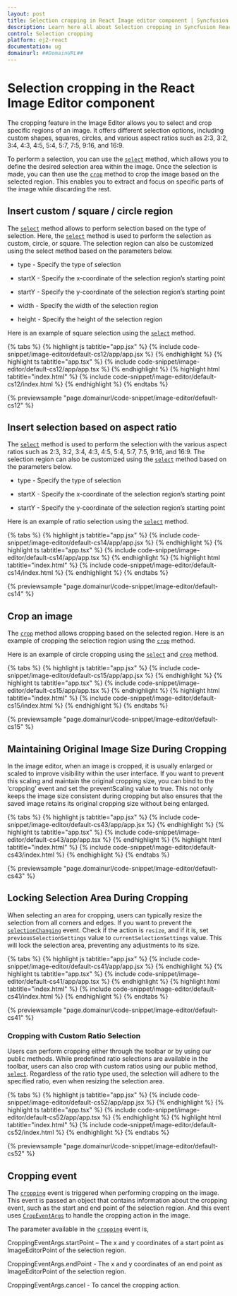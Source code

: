 ```yaml
---
layout: post
title: Selection cropping in React Image editor component | Syncfusion
description: Learn here all about Selection cropping in Syncfusion React Image editor component of Syncfusion Essential JS 2 and more.
control: Selection cropping 
platform: ej2-react
documentation: ug
domainurl: ##DomainURL##
---
```


# Selection cropping in the React Image Editor component

The cropping feature in the Image Editor allows you to select and crop specific regions of an image. It offers different selection options, including custom shapes, squares, circles, and various aspect ratios such as 2:3, 3:2, 3:4, 4:3, 4:5, 5:4, 5:7, 7:5, 9:16, and 16:9.

To perform a selection, you can use the [`select`](https://ej2.syncfusion.com/react/documentation/api/image-editor/#select) method, which allows you to define the desired selection area within the image. Once the selection is made, you can then use the [`crop`](https://helpej2.syncfusion.com/react/documentation/api/image-editor/#crop) method to crop the image based on the selected region. This enables you to extract and focus on specific parts of the image while discarding the rest.

## Insert custom / square / circle region 

The [`select`](https://ej2.syncfusion.com/react/documentation/api/image-editor/#select) method allows to perform selection based on the type of selection. Here, the [`select`](https://ej2.syncfusion.com/react/documentation/api/image-editor/#select) method is used to perform the selection as custom, circle, or square. The selection region can also be customized using the select method based on the parameters below. 

* type - Specify the type of selection 

* startX - Specify the x-coordinate of the selection region’s starting point 

* startY - Specify the y-coordinate of the selection region’s starting point 

* width - Specify the width of the selection region 

* height - Specify the height of the selection region 

Here is an example of square selection using the [`select`](https://ej2.syncfusion.com/react/documentation/api/image-editor/#select) method. 

{% tabs %}
{% highlight js tabtitle="app.jsx" %}
{% include code-snippet/image-editor/default-cs12/app/app.jsx %}
{% endhighlight %}
{% highlight ts tabtitle="app.tsx" %}
{% include code-snippet/image-editor/default-cs12/app/app.tsx %}
{% endhighlight %}
{% highlight html tabtitle="index.html" %}
{% include code-snippet/image-editor/default-cs12/index.html %}
{% endhighlight %}
{% endtabs %}
        
{% previewsample "page.domainurl/code-snippet/image-editor/default-cs12" %}

## Insert selection based on aspect ratio 

The [`select`](https://ej2.syncfusion.com/react/documentation/api/image-editor/#select) method is used to perform the selection with the various aspect ratios such as 2:3, 3:2, 3:4, 4:3, 4:5, 5:4, 5:7, 7:5, 9:16, and 16:9. The selection region can also be customized using the [`select`](https://ej2.syncfusion.com/react/documentation/api/image-editor/#select) method based on the parameters below. 

* type - Specify the type of selection 

* startX - Specify the x-coordinate of the selection region’s starting point 

* startY - Specify the y-coordinate of the selection region’s starting point 

Here is an example of ratio selection using the [`select`](https://ej2.syncfusion.com/react/documentation/api/image-editor/#select) method. 

{% tabs %}
{% highlight js tabtitle="app.jsx" %}
{% include code-snippet/image-editor/default-cs14/app/app.jsx %}
{% endhighlight %}
{% highlight ts tabtitle="app.tsx" %}
{% include code-snippet/image-editor/default-cs14/app/app.tsx %}
{% endhighlight %}
{% highlight html tabtitle="index.html" %}
{% include code-snippet/image-editor/default-cs14/index.html %}
{% endhighlight %}
{% endtabs %}
        
{% previewsample "page.domainurl/code-snippet/image-editor/default-cs14" %}

## Crop an image 

The [`crop`](https://ej2.syncfusion.com/react/documentation/api/image-editor/#crop) method allows cropping based on the selected region. Here is an example of cropping the selection region using the [`crop`](https://ej2.syncfusion.com/react/documentation/api/image-editor/#crop) method. 

Here is an example of circle cropping using the [`select`](https://ej2.syncfusion.com/react/documentation/api/image-editor/#select) and [`crop`](https://ej2.syncfusion.com/react/documentation/api/image-editor/#crop) method.

{% tabs %}
{% highlight js tabtitle="app.jsx" %}
{% include code-snippet/image-editor/default-cs15/app/app.jsx %}
{% endhighlight %}
{% highlight ts tabtitle="app.tsx" %}
{% include code-snippet/image-editor/default-cs15/app/app.tsx %}
{% endhighlight %}
{% highlight html tabtitle="index.html" %}
{% include code-snippet/image-editor/default-cs15/index.html %}
{% endhighlight %}
{% endtabs %}
        
{% previewsample "page.domainurl/code-snippet/image-editor/default-cs15" %}

## Maintaining Original Image Size During Cropping

In the image editor, when an image is cropped, it is usually enlarged or scaled to improve visibility within the user interface. If you want to prevent this scaling and maintain the original cropping size, you can bind to the ‘cropping’ event and set the preventScaling value to true. This not only keeps the image size consistent during cropping but also ensures that the saved image retains its original cropping size without being enlarged.

{% tabs %}
{% highlight js tabtitle="app.jsx" %}
{% include code-snippet/image-editor/default-cs43/app/app.jsx %}
{% endhighlight %}
{% highlight ts tabtitle="app.tsx" %}
{% include code-snippet/image-editor/default-cs43/app/app.tsx %}
{% endhighlight %}
{% highlight html tabtitle="index.html" %}
{% include code-snippet/image-editor/default-cs43/index.html %}
{% endhighlight %}
{% endtabs %}
        
{% previewsample "page.domainurl/code-snippet/image-editor/default-cs43" %}

## Locking Selection Area During Cropping

When selecting an area for cropping, users can typically resize the selection from all corners and edges. If you want to prevent the [`selectionChanging`](https://helpej2.syncfusion.com/react/documentation/api/image-editor/#selectionchanging) event. Check if the action is `resize`, and if it is, set `previousSelectionSettings` value to `currentSelectionSettings` value. This will lock the selection area, preventing any adjustments to its size.

{% tabs %}
{% highlight js tabtitle="app.jsx" %}
{% include code-snippet/image-editor/default-cs41/app/app.jsx %}
{% endhighlight %}
{% highlight ts tabtitle="app.tsx" %}
{% include code-snippet/image-editor/default-cs41/app/app.tsx %}
{% endhighlight %}
{% highlight html tabtitle="index.html" %}
{% include code-snippet/image-editor/default-cs41/index.html %}
{% endhighlight %}
{% endtabs %}
        
{% previewsample "page.domainurl/code-snippet/image-editor/default-cs41" %}

### Cropping with Custom Ratio Selection

Users can perform cropping either through the toolbar or by using our public methods. While predefined ratio selections are available in the toolbar, users can also crop with custom ratios using our public method, [`select`](https://helpej2.syncfusion.com/react/documentation/api/image-editor/#select). Regardless of the ratio type used, the selection will adhere to the specified ratio, even when resizing the selection area.

{% tabs %}
{% highlight js tabtitle="app.jsx" %}
{% include code-snippet/image-editor/default-cs52/app/app.jsx %}
{% endhighlight %}
{% highlight ts tabtitle="app.tsx" %}
{% include code-snippet/image-editor/default-cs52/app/app.tsx %}
{% endhighlight %}
{% highlight html tabtitle="index.html" %}
{% include code-snippet/image-editor/default-cs52/index.html %}
{% endhighlight %}
{% endtabs %}
        
{% previewsample "page.domainurl/code-snippet/image-editor/default-cs52" %}

## Cropping event 

The [`cropping`](https://helpej2.syncfusion.com/react/documentation/api/image-editor/#cropping) event is triggered when performing cropping on the image. This event is passed an object that contains information about the cropping event, such as the start and end point of the selection region. And this event uses [`CropEventArgs`](https://helpej2.syncfusion.com/react/documentation/api/image-editor/cropEventArgs/) to handle the cropping action in the image.

The parameter available in the [`cropping`](https://helpej2.syncfusion.com/react/documentation/api/image-editor/#cropping) event is, 

CroppingEventArgs.startPoint – The x and y coordinates of a start point as ImageEditorPoint of the selection region. 

CroppingEventArgs.endPoint - The x and y coordinates of an end point as ImageEditorPoint of the selection region. 

CroppingEventArgs.cancel - To cancel the cropping action. 
